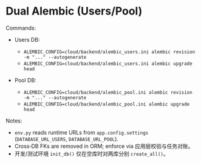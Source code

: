 # Dual Alembic (Users/Pool)

Commands:

- Users DB:
  - `ALEMBIC_CONFIG=cloud/backend/alembic_users.ini alembic revision -m "..." --autogenerate`
  - `ALEMBIC_CONFIG=cloud/backend/alembic_users.ini alembic upgrade head`

- Pool DB:
  - `ALEMBIC_CONFIG=cloud/backend/alembic_pool.ini alembic revision -m "..." --autogenerate`
  - `ALEMBIC_CONFIG=cloud/backend/alembic_pool.ini alembic upgrade head`

Notes:
- `env.py` reads runtime URLs from `app.config.settings` (`DATABASE_URL_USERS`, `DATABASE_URL_POOL`).
- Cross‑DB FKs are removed in ORM; enforce via 应用层校验与任务对账。
- 开发/测试环境 `init_db()` 仅在空库时对两库分别 `create_all()`。
